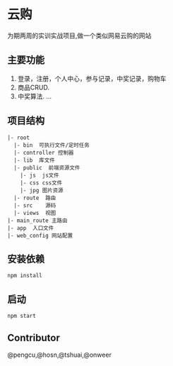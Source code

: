 # 云购
为期两周的实训实战项目,做一个类似网易云购的网站

## 主要功能
1. 登录，注册，个人中心，参与记录，中奖记录，购物车
2. 商品CRUD.
3. 中奖算法.
...

## 项目结构
```
|- root
  |- bin  可执行文件/定时任务
  |- controller 控制器
  |- lib  库文件
  |- public  前端资源文件
    |- js  js文件
    |- css css文件
    |- jpg 图片资源
  |- route  路由
  |- src    源码
  |- views  视图
|- main_route 主路由
|- app  入口文件
|- web_config 网站配置
```
## 安装依赖
`npm install`

## 启动
`npm start`

## Contributor

@pengcu,@hosn,@tshuai,@onweer
